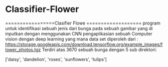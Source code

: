 # Classifier-Flower

=================Clasifier Flowe ===================
program untuk identifikasi sebuah jenis dari bunga pada sebuah gambar yang di inputkan dengan menggunakan CNN pengaplikasian sebuah 
Computer vision dengan deep learning 
yang mana data set diperoleh dari : https://storage.googleapis.com/download.tensorflow.org/example_images/flower_photos.tgz
Terdiri atas 3670 sebuah bunga dengan 5 sub direktori:

['daisy', 'dandelion', 'roses', 'sunflowers', 'tulips']

